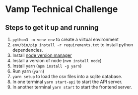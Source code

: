 # Vamp Technical Challenge

## Steps to get it up and running

1. `python3 -m venv env` to create a virtual environment
2. `env/bin/pip install -r requirements.txt` to install python dependencies.
3. Install [node version manager](https://github.com/nvm-sh/nvm)
4. Install a version of node (`nvm install node`)
5. Install yarn (`npm install -g yarn`)
6. Run yarn (`yarn`)
7. `yarn setup` to load the csv files into a sqlite database.
8. In one terminal `yarn start-api` to start the API server.
9. In another terminal `yarn start` to start the frontend server.
